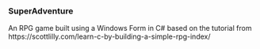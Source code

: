 <h3>SuperAdventure</h3>
An RPG game built using a Windows Form in C# based on the tutorial from https://scottlilly.com/learn-c-by-building-a-simple-rpg-index/
